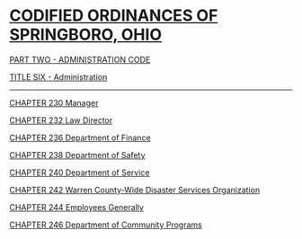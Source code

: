 [CODIFIED ORDINANCES OF SPRINGBORO, OHIO](index.html)
=====================================================

[PART TWO - ADMINISTRATION CODE](1505a412.html)

[TITLE SIX - Administration](16eba412.html)

* * * * *

[CHAPTER 230 Manager](16f8a412.html)

[CHAPTER 232 Law Director](1759a412.html)

[CHAPTER 236 Department of Finance](1783a412.html)

[CHAPTER 238 Department of Safety](17cea412.html)

[CHAPTER 240 Department of Service](1802a412.html)

[CHAPTER 242 Warren County-Wide Disaster Services
Organization](1836a412.html)

[CHAPTER 244 Employees Generally](1845a412.html)

[CHAPTER 246 Department of Community Programs](1883a412.html)

